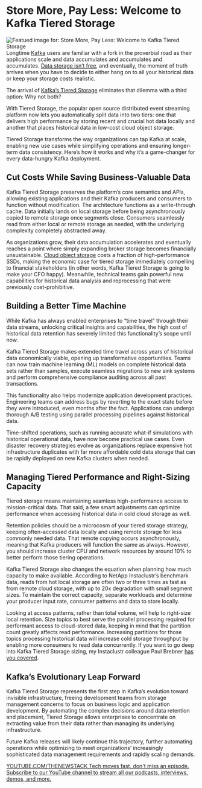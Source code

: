# Store More, Pay Less: Welcome to Kafka Tiered Storage
![Featued image for: Store More, Pay Less: Welcome to Kafka Tiered Storage](https://cdn.thenewstack.io/media/2025/05/e359d5fb-tiered-1024x576.jpg)
Longtime [Kafka](https://thenewstack.io/the-new-look-and-feel-of-apache-kafka-4-0/) users are familiar with a fork in the proverbial road as their applications scale and data accumulates and accumulates and accumulates. [Data storage isn’t free](https://thenewstack.io/battling-the-steep-price-of-storage-for-real-time-analytics/), and eventually, the moment of truth arrives when you have to decide to either hang on to all your historical data or keep your storage costs realistic.

The arrival of [Kafka’s Tiered Storage](https://kafka.apache.org/39/documentation/#tieredstorageconfigs) eliminates that dilemma with a third option: Why not both?

With Tiered Storage, the popular open source distributed event streaming platform now lets you automatically split data into two tiers: one that delivers high performance by storing recent and crucial hot data locally and another that places historical data in low-cost cloud object storage.

Tiered Storage transforms the way organizations can tap Kafka at scale, enabling new use cases while simplifying operations and ensuring longer-term data consistency. Here’s how it works and why it’s a game-changer for every data-hungry Kafka deployment.

## Cut Costs While Saving Business-Valuable Data
Kafka Tiered Storage preserves the platform’s core semantics and APIs, allowing existing applications and their Kafka producers and consumers to function without modification. The architecture functions as a write-through cache. Data initially lands on local storage before being asynchronously copied to remote storage once segments close. Consumers seamlessly read from either local or remote storage as needed, with the underlying complexity completely abstracted away.

As organizations grow, their data accumulation accelerates and eventually reaches a point where simply expanding broker storage becomes financially unsustainable. [Cloud object storage](https://thenewstack.io/object-storage-is-key-to-taming-cloud-costs/) costs a fraction of high-performance SSDs, making the economic case for tiered storage immediately compelling to financial stakeholders (in other words, Kafka Tiered Storage is going to make your CFO happy). Meanwhile, technical teams gain powerful new capabilities for historical data analysis and reprocessing that were previously cost-prohibitive.

## Building a Better Time Machine
While Kafka has always enabled enterprises to “time travel” through their data streams, unlocking critical insights and capabilities, the high cost of historical data retention has severely limited this functionality’s scope until now.

Kafka Tiered Storage makes extended time travel across years of historical data economically viable, opening up transformative opportunities. Teams can now train machine learning (ML) models on complete historical data sets rather than samples, execute seamless migrations to new sink systems and perform comprehensive compliance auditing across all past transactions.

This functionality also helps modernize application development practices. Engineering teams can address bugs by reverting to the exact state before they were introduced, even months after the fact. Applications can undergo thorough A/B testing using parallel processing pipelines against historical data.

Time-shifted operations, such as running accurate what-if simulations with historical operational data, have now become practical use cases. Even disaster recovery strategies evolve as organizations replace expensive hot infrastructure duplicates with far more affordable cold data storage that can be rapidly deployed on new Kafka clusters when needed.

## Managing Tiered Performance and Right-Sizing Capacity
Tiered storage means maintaining seamless high-performance access to mission-critical data. That said, a few smart adjustments can optimize performance when accessing historical data in cold cloud storage as well.

Retention policies should be a microcosm of your tiered storage strategy, keeping often-accessed data locally and using remote storage for less commonly needed data. That remote copying occurs asynchronously, meaning that Kafka producers will function the same as always. However, you should increase cluster CPU and network resources by around 10% to better perform those tiering operations.

Kafka Tiered Storage also changes the equation when planning how much capacity to make available. According to NetApp Instaclustr’s benchmark data, reads from hot local storage are often two or three times as fast as from remote cloud storage, with up to 20x degradation with small segment sizes. To maintain the correct capacity, separate workloads and determine your producer input rate, consumer patterns and data to store locally.

Looking at access patterns, rather than total volume, will help to right-size local retention. Size topics to best serve the parallel processing required for performant access to cloud-stored data, keeping in mind that the partition count greatly affects read performance. Increasing partitions for those topics processing historical data will increase cold storage throughput by enabling more consumers to read data concurrently. If you want to go deep into Kafka Tiered Storage sizing, my Instaclustr colleague Paul Brebner [has you covered](https://www.instaclustr.com/blog/how-to-size-apache-kafka-clusters-for-tiered-storage-part-1/).

## Kafka’s Evolutionary Leap Forward
Kafka Tiered Storage represents the first step in Kafka’s evolution toward invisible infrastructure, freeing development teams from storage management concerns to focus on business logic and application development. By automating the complex decisions around data retention and placement, Tiered Storage allows enterprises to concentrate on extracting value from their data rather than managing its underlying infrastructure.

Future Kafka releases will likely continue this trajectory, further automating operations while optimizing to meet organizations’ increasingly sophisticated data management requirements and rapidly scaling demands.

[
YOUTUBE.COM/THENEWSTACK
Tech moves fast, don't miss an episode. Subscribe to our YouTube
channel to stream all our podcasts, interviews, demos, and more.
](https://youtube.com/thenewstack?sub_confirmation=1)